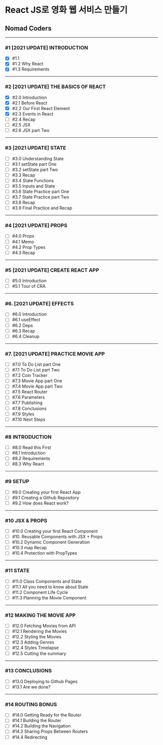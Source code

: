 # React JS로 영화 웹 서비스 만들기

## Nomad Coders

---

### #1 [2021 UPDATE] INTRODUCTION

- [x] #1.1
- [x] #1.2 Why React
- [x] #1.3 Requirements

---

### #2 [2021 UPDATE] THE BASICS OF REACT

- [x] #2.0 Introduction
- [x] #2.1 Before React
- [x] #2.2 Our First React Element
- [x] #2.3 Events in React
- [ ] #2.4 Recap
- [ ] #2.5 JSX
- [ ] #2.6 JSX part Two

---

### #3 [2021 UPDATE] STATE

- [ ] #3.0 Understanding State
- [ ] #3.1 setState part One
- [ ] #3.2 setState part Two
- [ ] #3.3 Recap
- [ ] #3.4 State Functions
- [ ] #3.5 Inputs and State
- [ ] #3.6 State Practice part One
- [ ] #3.7 State Practice part Two
- [ ] #3.8 Recap
- [ ] #3.9 Final Practice and Recap

---

### #4 [2021 UPDATE] PROPS

- [ ] #4.0 Props
- [ ] #4.1 Memo
- [ ] #4.2 Prop Types
- [ ] #4.3 Recap

---

### #5 [2021 UPDATE] CREATE REACT APP

- [ ] #5.0 Introduction
- [ ] #5.1 Tour of CRA

---

### #6. [2021 UPDATE] EFFECTS

- [ ] #6.0 Introduction
- [ ] #6.1 useEffect
- [ ] #6.2 Deps
- [ ] #6.3 Recap
- [ ] #6.4 Cleanup

---

### #7. [2021 UPDATE] PRACTICE MOVIE APP

- [ ] #7.0 To Do List part One
- [ ] #7.1 To Do List part Two
- [ ] #7.2 Coin Tracker
- [ ] #7.3 Movie App part One
- [ ] #7.4 Movie App part Two
- [ ] #7.5 React Router
- [ ] #7.6 Parameters
- [ ] #7.7 Publishing
- [ ] #7.8 Conclusions
- [ ] #7.9 Styles
- [ ] #7.10 Next Steps

---

### #8 INTRODUCTION

- [ ] #8.0 Read this First
- [ ] #8.1 Introduction
- [ ] #8.2 Requirements
- [ ] #8.3 Why React

---

### #9 SETUP

- [ ] #9.0 Creating your first React App
- [ ] #9.1 Creating a Github Repository
- [ ] #9.2 How does React work?

---

### #10 JSX & PROPS

- [ ] #10.0 Creating your first React Component
- [ ] #10. Reusable Components with JSX + Props
- [ ] #10.2 Dynamic Component Generation
- [ ] #10.3 map Recap
- [ ] #10.4 Protection with PropTypes

---

### #11 STATE

- [ ] #11.0 Class Components and State
- [ ] #11.1 All you need to know about State
- [ ] #11.2 Component Life Cycle
- [ ] #11.3 Planning the Movie Component

---

### #12 MAKING THE MOVIE APP

- [ ] #12.0 Fetching Movies from API
- [ ] #12.1 Rendering the Movies
- [ ] #12.2 Styling the Movies
- [ ] #12.3 Adding Genres
- [ ] #12.4 Styles Timelapse
- [ ] #12.5 Cutting the summary

---

### #13 CONCLUSIONS

- [ ] #13.0 Deploying to Github Pages
- [ ] #13.1 Are we done?

---

### #14 ROUTING BONUS

- [ ] #14.0 Getting Ready for the Router
- [ ] #14.1 Building the Router
- [ ] #14.2 Building the Navigation
- [ ] #14.3 Sharing Props Between Routers
- [ ] #14.4 Redirecting
